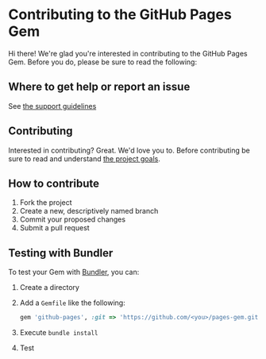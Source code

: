 # Contributing to the GitHub Pages Gem

Hi there! We're glad you're interested in contributing to the GitHub Pages Gem. Before you do, please be sure to read the following:

## Where to get help or report an issue

See [the support guidelines](SUPPORT.md)

## Contributing

Interested in contributing? Great. We'd love you to. Before contributing be sure to read and understand [the project goals](https://github.com/github/pages-gem/blob/master/README.md#project-goals).

## How to contribute

1. Fork the project
2. Create a new, descriptively named branch
3. Commit your proposed changes
4. Submit a pull request

## Testing with Bundler

To test your Gem with [Bundler](http://bundler.io), you can:

1. Create a directory
2. Add a `Gemfile` like the following:

    ```ruby
    gem 'github-pages', :git => 'https://github.com/<you>/pages-gem.git', :branch => '<your branch name>', :require => 'gh-pages'
    ```

3. Execute `bundle install`
4. Test
